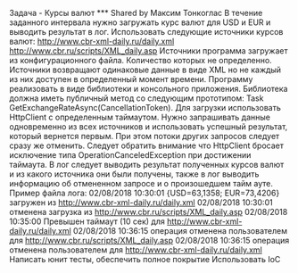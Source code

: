 Задача - Курсы валют ***
Shared by Максим Тонкоглас
В течение заданного интервала нужно загружать курс валют для USD и EUR и выводить результат в лог.
Использовать следующие источники курсов валют:
http://www.cbr-xml-daily.ru/daily.xml
http://www.cbr.ru/scripts/XML_daily.asp
Источники программа загружает из конфигурационного файла. Количество которых не определенно.
Источники возвращают одинаковые данные в виде XML но не каждый из них доступен в определенный момент времени.
Программу реализовать в виде библиотеки и консольного приложения.
Библиотека должна иметь публичный метод со следующим прототипом: Task GetExchangeRateAsync(CancellationToken). Для загрузки использовать HttpClient с определенным таймаутом.
Нужно запрашивать данные одновременно из всех источников и использовать успешный результат, который вернется первым.  При этом потоки других запросов следует сразу же отменить. Следует обратить внимание что HttpClient бросает исключение типа OperationCanceledException при достижении таймаута. В лог следует выводить результат полученных курсов валют и из какого источника они были получены, также в лог выводить информацию об отмененном запросе и о произошедшем тайм ауте.
Пример файла лога:
02/08/2018 10:30:01 {USD=63,1358; EUR=73,4206} загружен из http://www.cbr-xml-daily.ru/daily.xml
02/08/2018 10:30:01 отменена загрузка из http://www.cbr.ru/scripts/XML_daily.asp
02/08/2018 10:35:00 Превышен таймаут (10 сек) для http://www.cbr-xml-daily.ru/daily.xml
02/08/2018 10:36:15 операция отменена пользователем для http://www.cbr.ru/scripts/XML_daily.asp
02/08/2018 10:36:15 операция отменена пользователем для http://www.cbr-xml-daily.ru/daily.xml
Написать юнит тесты, обеспечить полное покрытие
Использовать IoC
